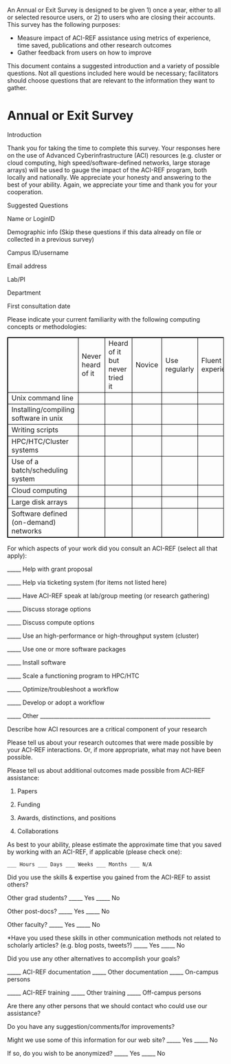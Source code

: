 An Annual or Exit Survey is designed to be given 1) once a year, either to all or selected resource users, or 2) to users who are closing their accounts. This survey has the following purposes: 

<div class="bullet-box">
    <ul class="bullet-list-square">
<li>Measure impact of ACI-REF assistance using metrics of experience, time saved, publications and other research outcomes</li>
<li>Gather feedback from users on how to improve</li>
</ul>
</div>

This document contains a suggested introduction and a variety of possible questions.  Not all questions included here would be necessary; facilitators should choose questions that are relevant to the information they want to gather. 

<h1>Annual or Exit Survey</h1>

Introduction

Thank you for taking the time to complete this survey. Your responses here on the use of Advanced Cyberinfrastructure (ACI) resources (e.g. cluster or cloud computing, high speed/software-defined networks, large storage arrays) will be used to gauge the impact of the ACI-REF program, both locally and nationally. We appreciate your honesty and answering to the best of your ability. Again, we appreciate your time and thank you for your cooperation.

Suggested Questions

Name or LoginID

Demographic info (Skip these questions if this data already on file or collected in a previous survey)

Campus ID/username

Email address	

Lab/PI	

Department	

First consultation date

Please indicate your current familiarity with the following computing concepts or methodologies: 

<style>
table {
    width:100%;
}
table, th, td {
    border: 1px solid black;
    border-collapse: collapse;
}
</style>
<table>
  <tr>
    <td></td>
    <td>Never heard of it</td>
    <td>Heard of it but never tried it</td>
    <td>Novice</td>
    <td>Use regularly</td>
    <td>Fluent and experienced</td>
  </tr>
  <tr>
    <td>Unix command line</td>
    <td></td>
    <td></td>
    <td></td>
    <td></td>
    <td></td>
  </tr>
  <tr>
    <td>Installing/compiling software in unix</td>
    <td></td>
    <td></td>
    <td></td>
    <td></td>
    <td></td>
  </tr>
  <tr>
    <td>Writing scripts</td>
    <td></td>
    <td></td>
    <td></td>
    <td></td>
    <td></td>
  </tr>
  <tr>
    <td>HPC/HTC/Cluster systems</td>
    <td></td>
    <td></td>
    <td></td>
    <td></td>
    <td></td>
  </tr>
  <tr>
    <td>Use of a batch/scheduling system</td>
    <td></td>
    <td></td>
    <td></td>
    <td></td>
    <td></td>
  </tr>
  <tr>
    <td>Cloud computing</td>
    <td></td>
    <td></td>
    <td></td>
    <td></td>
    <td></td>
  </tr>
  <tr>
    <td>Large disk arrays</td>
    <td></td>
    <td></td>
    <td></td>
    <td></td>
    <td></td>
  </tr>
  <tr>
    <td>Software defined (on-demand) networks</td>
    <td></td>
    <td></td>
    <td></td>
    <td></td>
    <td></td>
  </tr>
</table>


For which aspects of your work did you consult an ACI-REF (select all that apply):

_____	Help with grant proposal

_____	Help via ticketing system (for items not listed here)

_____	Have ACI-REF speak at lab/group meeting (or research gathering)

_____	Discuss storage options

_____	Discuss compute options

_____	Use an high-performance or high-throughput system (cluster)

_____	Use one or more software packages

_____	Install software

_____	Scale a functioning program to HPC/HTC

_____	Optimize/troubleshoot a workflow

_____	Develop or adopt a workflow

_____	Other ______________________________________________________________

Describe how ACI resources are a critical component of your research

Please tell us about your research outcomes that were made possible by your ACI-REF interactions. Or, if more appropriate, what may not have been possible.

Please tell us about additional outcomes made possible from ACI-REF assistance:

1. Papers

2. Funding

3. Awards, distinctions, and positions

4. Collaborations

As best to your ability, please estimate the approximate time that you saved by working with an ACI-REF, if applicable (please check one):

	___ Hours ___ Days ___ Weeks ___ Months ___ N/A

Did you use the skills & expertise you gained from the ACI-REF to assist others?

Other grad students?						_____ Yes	_____ No

Other post-docs?						_____ Yes	_____ No

Other faculty?							_____ Yes	_____ No

*Have you used these skills in other communication methods not related to scholarly articles? (e.g. blog posts, tweets?)					_____ Yes	_____ No

Did you use any other alternatives to accomplish your goals?

_____	ACI-REF documentation	_____	Other documentation	_____	On-campus persons

_____	ACI-REF training	_____	Other training	_____	Off-campus persons

Are there any other persons that we should contact who could use our assistance?

Do you have any suggestion/comments/for improvements?

Might we use some of this information for our web site?		_____ Yes	_____ No

If so, do you wish to be anonymized?				_____ Yes	_____ No

